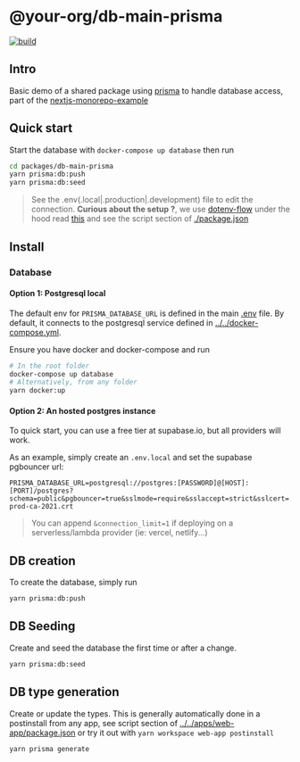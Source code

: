 # @your-org/db-main-prisma

<p align="left">
  <a aria-label="Build" href="https://github.com/belgattitude/nextjs-monorepo-example/actions?query=workflow%3ACI">
    <img alt="build" src="https://img.shields.io/github/workflow/status/belgattitude/nextjs-monorepo-example/CI-web-app/main?label=CI&logo=github&style=flat-quare&labelColor=000000" />
  </a>
</p>

## Intro

Basic demo of a shared package using [prisma](<(https://prisma.io)>) to handle database access, part of the [nextjs-monorepo-example](https://github.com/belgattitude/nextjs-monorepo-example)

## Quick start

Start the database with `docker-compose up database` then run

```bash
cd packages/db-main-prisma
yarn prisma:db:push
yarn prisma:db:seed
```

> See the .env(.local|.production|.development) file to edit the connection.
> **Curious about the setup ?**, we use [dotenv-flow](https://github.com/kerimdzhanov/dotenv-flow) under the hood read [this](https://github.com/prisma/prisma/issues/3865)
> and see the script section of [./package.json](./package.json)

## Install

### Database

#### Option 1: Postgresql local

The default env for `PRISMA_DATABASE_URL` is defined in the main [.env](.env) file.
By default, it connects to the postgresql service defined in [../../docker-compose.yml](../../docker-compose.yml).

Ensure you have docker and docker-compose and run

```bash
# In the root folder
docker-compose up database
# Alternatively, from any folder
yarn docker:up
```

#### Option 2: An hosted postgres instance

To quick start, you can use a free tier at supabase.io, but all providers will work.

As an example, simply create an `.env.local` and set the supabase pgbouncer url:

```env
PRISMA_DATABASE_URL=postgresql://postgres:[PASSWORD]@[HOST]:[PORT]/postgres?schema=public&pgbouncer=true&sslmode=require&sslaccept=strict&sslcert=../config/certs/supabase-prod-ca-2021.crt
```

> You can append `&connection_limit=1` if deploying on a serverless/lambda provider (ie: vercel, netlify...)

## DB creation

To create the database, simply run

```bash
yarn prisma:db:push
```

## DB Seeding

Create and seed the database the first time or after a change.

```bash
yarn prisma:db:seed
```

## DB type generation

Create or update the types. This is generally automatically done in
a postinstall from any app, see script section of [../../apps/web-app/package.json](../../apps/web-app/package.json)
or try it out with `yarn workspace web-app postinstall`

```bash
yarn prisma generate
```
